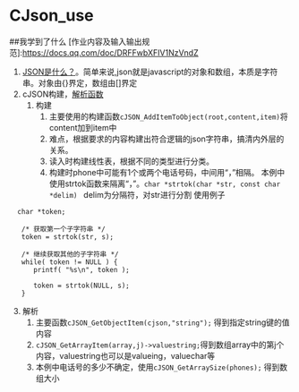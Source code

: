 # CJson_use
##我学到了什么
[作业内容及输入输出规范]:https://docs.qq.com/doc/DRFFwbXFIV1NzVndZ
1. [JSON是什么？](https://www.json.org/json-en.html)。简单来说,json就是javascript的对象和数组，本质是字符串。对象由{}界定，数组由[]界定
2. cJSON构建，[解析函数](https://www.json.org/json-en.html)
   1. 构建
        1. 主要使用的构建函数` cJSON_AddItemToObject(root,content,item) `将content加到item中
        2. 难点，根据要求的内容构建出符合逻辑的json字符串，搞清内外层的关系。
        3. 读入时构建线性表，根据不同的类型进行分类。
        4. 构建时phone中可能有1个或两个电话号码，中间用“，”相隔。
              本例中使用strtok函数来隔离“，”。`char *strtok(char *str, const char *delim) `
              delim为分隔符，对str进行分割
              使用例子
```
  char *token;
   
   /* 获取第一个子字符串 */
   token = strtok(str, s);
   
   /* 继续获取其他的子字符串 */
   while( token != NULL ) {
      printf( "%s\n", token );
    
      token = strtok(NULL, s);
   }

```
   3. 解析
        1. 主要函数` cJSON_GetObjectItem(cjson,"string"); ` 得到指定string键的值内容
        2. ` cJSON_GetArrayItem(array,j)->valuestring; `得到数组array中的第j个内容，valuestring也可以是valueing，valuechar等
        3.  本例中电话号的多少不确定，使用` cJSON_GetArraySize(phones); ` 得到数组大小
